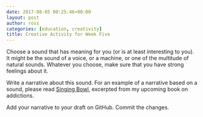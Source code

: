 ```yaml
---
date: 2017-08-05 00:25:46+00:00
layout: post
author: ross
categories: [education, creativity]
title: Creative Activity for Week Five
---
```


Choose a sound that has meaning for you (or is at least interesting to you). It might be the sound of a voice, or a machine, or one of the multitude of natural sounds. Whatever you choose, make sure that you have strong feelings about it.

Write a narrative about this sound. For an example of a narrative based on a sound, please read [Singing Bowl](/education/creativity/2017/08/05/singing-bowl/), excerpted from my upcoming book on addictions.

Add your narrative to your draft on GitHub. Commit the changes.